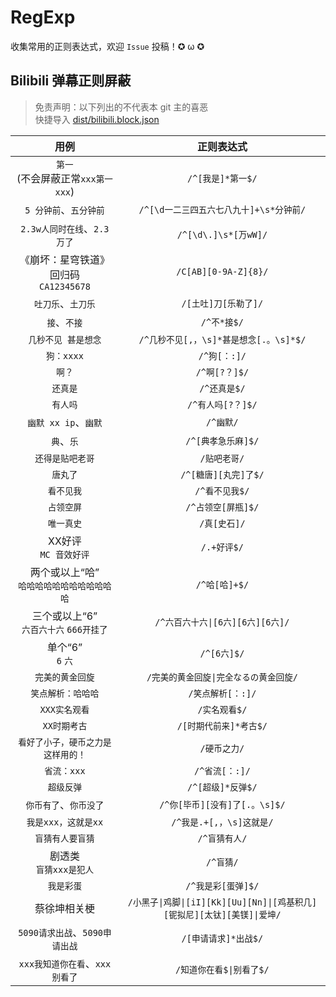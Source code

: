 # RegExp

收集常用的正则表达式，欢迎 `Issue` 投稿！✪ ω ✪

## Bilibili 弹幕正则屏蔽

> 免责声明：以下列出的不代表本 git 主的喜恶  
> 快捷导入 [dist/bilibili.block.json](dist/bilibili.block.json)

|  用例  | 正则表达式 |
| :-----: | :-----: |
| `第一`<br>(不会屏蔽正常`xxx第一xxx`) | `/^[我是]*第一$/` |
| `5 分钟前`、`五分钟前` | `/^[\d一二三四五六七八九十]+\s*分钟前/` |
| `2.3w人同时在线`、`2.3 万了` | `/^[\d\.]\s*[万wW]/` |
| 《崩坏：星穹铁道》回归码<br>`CA12345678` | `/C[AB][0-9A-Z]{8}/` |
| `吐刀乐`、`土刀乐` | `/[土吐]刀[乐勒了]/` |
| `接`、`不接` | `/^不*接$/` |
| `几秒不见 甚是想念` | `/^几秒不见[,，\s]*甚是想念[.。\s]*$/` |
| `狗：xxxx` | `/^狗[：:]/` |
| `啊？` | `/^啊[?？]$/` |
| `还真是` | `/^还真是$/` |
| `有人吗` | `/^有人吗[?？]$/` |
| `幽默 xx ip`、`幽默` | `/^幽默/` |
| `典`、`乐` | `/^[典孝急乐麻]$/` |
| `还得是贴吧老哥` | `/贴吧老哥/` |
| `唐丸了` | `/^[糖唐][丸完]了$/` |
| `看不见我` | `/^看不见我$/` |
| `占领空屏` | `/^占领空[屏瓶]$/` |
| `唯一真史` | `/真[史石]/` |
| XX好评<br>`MC 音效好评` | `/.+好评$/` |
| 两个或以上“哈”<br>`哈哈哈哈哈哈哈哈哈哈哈哈` | `/^哈[哈]+$/` |
| 三个或以上“6”<br>`六百六十六` `666开挂了` | `/^六百六十六\|[6六][6六][6六]/` |
| 单个“6”<br>`6` `六` | `/^[6六]$/` |
| `完美的黄金回旋` | `/完美的黄金回旋\|完全なるの黄金回旋/` |
| `笑点解析：哈哈哈` | `/笑点解析[：:]/` |
| `XXX实名观看` | `/实名观看$/` |
| `XX时期考古` | `/[时期代前来]*考古$/` |
| `看好了小子，硬币之力是这样用的！` | `/硬币之力/` |
| `省流：xxx` | `/^省流[：:]/` |
| `超级反弹` | `/^[超级]*反弹$/` |
| `你币有了`、`你币没了` | `/^你[毕币][没有]了[.。\s]$/` |
| `我是xxx，这就是xx` | `/^我是.+[,，\s]这就是/` |
| `盲猜有人要盲猜` | `/^盲猜有人/` |
| 剧透类<br>`盲猜xxx是犯人` | `/^盲猜/` |
| `我是彩蛋` | `/^我是彩[蛋弹]$/` |
| 蔡徐坤相关梗 | `/小黑子\|鸡脚\|[iI][Kk][Uu][Nn]\|[鸡基积几][铌拟尼][太钛][美镁]\|爱坤/` |
| `5090请求出战`、`5090申请出战` | `/[申请请求]*出战$/` |
| `xxx我知道你在看`、`xxx别看了` | `/知道你在看$\|别看了$/` |
